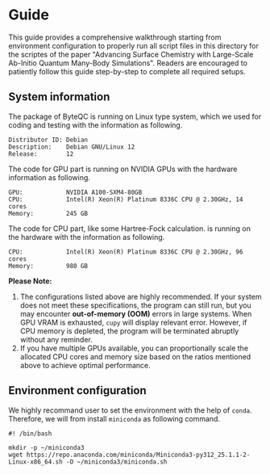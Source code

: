 # Guide

This guide provides a comprehensive walkthrough starting from environment configuration to properly run all script files in this directory for the scriptes of the paper "Advancing Surface Chemistry with Large-Scale Ab-Initio Quantum Many-Body Simulations". Readers are encouraged to patiently follow this guide step-by-step to complete all required setups.

## System information
The package of ByteQC is running on Linux type system, which we used for coding and testing with the information as following.
```
Distributor ID: Debian
Description:    Debian GNU/Linux 12
Release:        12
```
The code for GPU part is running on NVIDIA GPUs with the hardware information as following.
```
GPU:            NVIDIA A100-SXM4-80GB
CPU:            Intel(R) Xeon(R) Platinum 8336C CPU @ 2.30GHz, 14 cores
Memory:         245 GB
```
The code for CPU part, like some Hartree-Fock calculation. is running on the hardware with the information as following.
```
CPU:            Intel(R) Xeon(R) Platinum 8336C CPU @ 2.30GHz, 96 cores
Memory:         980 GB
```
**Please Note:**

1. The configurations listed above are highly recommended. If your system does not meet these specifications, the program can still run, but you may encounter **out-of-memory (OOM)** errors in large systems. When GPU VRAM is exhausted, `cupy` will display relevant error. However, if CPU memory is depleted, the program will be terminated abruptly without any reminder.
2. If you have multiple GPUs available, you can proportionally scale the allocated CPU cores and memory size based on the ratios mentioned above to achieve optimal performance.

## Environment configuration
We highly recommand user to set the environment with the help of `conda`. Therefore, we will from install `miniconda` as following command.
```
#! /bin/bash

mkdir -p ~/miniconda3
wget https://repo.anaconda.com/miniconda/Miniconda3-py312_25.1.1-2-Linux-x86_64.sh -O ~/miniconda3/miniconda.sh
```
